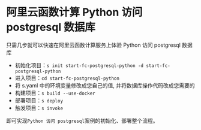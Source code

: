# 阿里云函数计算 Python 访问 postgresql 数据库

只需几步就可以快速在阿里云函数计算服务上体验 Python 访问 postgresql 数据库

- 初始化项目：`s init start-fc-postgresql-python -d start-fc-postgresql-python`
- 进入项目：`cd start-fc-postgresql-python`
- 将 s.yaml 中的环境变量修改成您自己的值, 并将数据库操作代码改成您需要的
- 构建项目：`s build --use-docker`
- 部署项目：`s deploy`
- 触发项目：`s invoke`

即可实现`Python 访问 postgresql`案例的初始化、部署整个流程。
